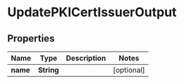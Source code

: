 

# UpdatePKICertIssuerOutput


## Properties

| Name | Type | Description | Notes |
|------------ | ------------- | ------------- | -------------|
|**name** | **String** |  |  [optional] |



